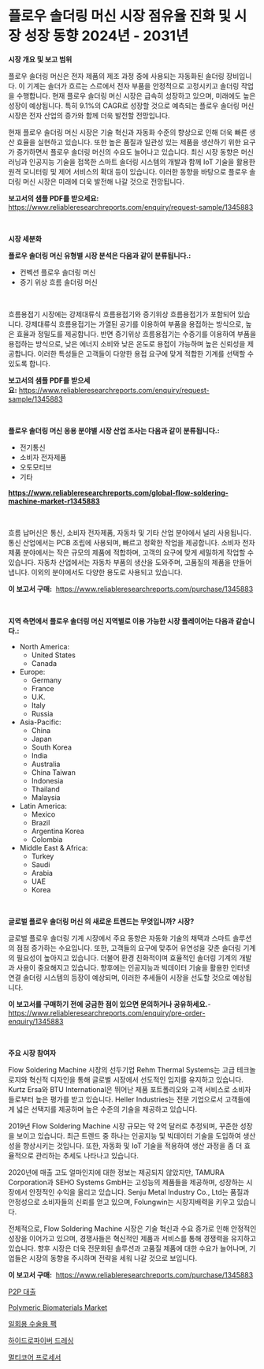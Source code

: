 <p><h1>플로우 솔더링 머신 시장 점유율 진화 및 시장 성장 동향 2024년 - 2031년</h1></p><p><strong>시장 개요 및 보고 범위</strong></p>
<p><p>플로우 솔더링 머신은 전자 제품의 제조 과정 중에 사용되는 자동화된 솔더링 장비입니다. 이 기계는 솔더가 흐르는 스르에서 전자 부품을 안정적으로 고정시키고 솔더링 작업을 수행합니다. 현재 플로우 솔더링 머신 시장은 급속히 성장하고 있으며, 미래에도 높은 성장이 예상됩니다. 특히 9.1%의 CAGR로 성장할 것으로 예측되는 플로우 솔더링 머신 시장은 전자 산업의 증가와 함께 더욱 발전할 전망입니다. </p><p>현재 플로우 솔더링 머신 시장은 기술 혁신과 자동화 수준의 향상으로 인해 더욱 빠른 생산 효율을 실현하고 있습니다. 또한 높은 품질과 일관성 있는 제품을 생산하기 위한 요구가 증가하면서 플로우 솔더링 머신의 수요도 늘어나고 있습니다. 최신 시장 동향은 머신러닝과 인공지능 기술을 접목한 스마트 솔더링 시스템의 개발과 함께 IoT 기술을 활용한 원격 모니터링 및 제어 서비스의 확대 등이 있습니다. 이러한 동향을 바탕으로 플로우 솔더링 머신 시장은 미래에 더욱 발전해 나갈 것으로 전망됩니다.</p></p>
<p><strong>보고서의 샘플 PDF를 받으세요:</strong> <a href="https://www.reliableresearchreports.com/enquiry/request-sample/1345883">https://www.reliableresearchreports.com/enquiry/request-sample/1345883</a></p>
<p>&nbsp;</p>
<p><strong>시장 세분화</strong></p>
<p><strong>플로우 솔더링 머신 유형별 시장 분석은 다음과 같이 분류됩니다.:</strong></p>
<p><ul><li>컨벡션 플로우 솔더링 머신</li><li>증기 위상 흐름 솔더링 머신</li></ul></p>
<p>&nbsp;</p>
<p><p>흐름용접기 시장에는 강제대류식 흐름용접기와 증기위상 흐름용접기가 포함되어 있습니다. 강제대류식 흐름용접기는 가열된 공기를 이용하여 부품을 용접하는 방식으로, 높은 효율과 정밀도를 제공합니다. 반면 증기위상 흐름용접기는 수증기를 이용하여 부품을 용접하는 방식으로, 낮은 에너지 소비와 낮은 온도로 용접이 가능하며 높은 신뢰성을 제공합니다. 이러한 특성들은 고객들이 다양한 용접 요구에 맞게 적합한 기계를 선택할 수 있도록 합니다.</p></p>
<p><strong>보고서의 샘플 PDF를 받으세요:</strong>&nbsp;<a href="https://www.reliableresearchreports.com/enquiry/request-sample/1345883">https://www.reliableresearchreports.com/enquiry/request-sample/1345883</a></p>
<p>&nbsp;</p>
<p><strong> 플로우 솔더링 머신 응용 분야별 시장 산업 조사는 다음과 같이 분류됩니다.:</strong></p>
<p><ul><li>전기통신</li><li>소비자 전자제품</li><li>오토모티브</li><li>기타</li></ul></p>
<p><strong><a href="https://www.reliableresearchreports.com/global-flow-soldering-machine-market-r1345883">https://www.reliableresearchreports.com/global-flow-soldering-machine-market-r1345883</a></strong></p>
<p>&nbsp;</p>
<p><p>흐름 납머신은 통신, 소비자 전자제품, 자동차 및 기타 산업 분야에서 널리 사용됩니다. 통신 산업에서는 PCB 조립에 사용되며, 빠르고 정확한 작업을 제공합니다. 소비자 전자제품 분야에서는 작은 규모의 제품에 적합하며, 고객의 요구에 맞게 세밀하게 작업할 수 있습니다. 자동차 산업에서는 자동차 부품의 생산을 도와주며, 고품질의 제품을 만들어냅니다. 이외의 분야에서도 다양한 용도로 사용되고 있습니다.</p></p>
<p><strong>이 보고서 구매:</strong>&nbsp; <a href="https://www.reliableresearchreports.com/purchase/1345883">https://www.reliableresearchreports.com/purchase/1345883</a></p>
<p>&nbsp;</p>
<p><strong>지역 측면에서 플로우 솔더링 머신 지역별로 이용 가능한 시장 플레이어는 다음과 같습니다.:</strong></p>
<p><ul>
    <li>
        North America:
        <ul>
            <li>United States</li>
            <li>Canada</li>
        </ul>
    </li>
    <li>
        Europe:
        <ul>
            <li>Germany</li>
            <li>France</li>
            <li>U.K.</li>
            <li>Italy</li>
            <li>Russia</li>
        </ul>
    </li>
    <li>
        Asia-Pacific:
        <ul>
            <li>China</li>
            <li>Japan</li>
            <li>South Korea</li>
            <li>India</li>
            <li>Australia</li>
            <li>China Taiwan</li>
            <li>Indonesia</li>
            <li>Thailand</li>
            <li>Malaysia</li>
        </ul>
    </li>
    <li>
        Latin America:
        <ul>
            <li>Mexico</li>
            <li>Brazil</li>
            <li>Argentina Korea</li>
            <li>Colombia</li>
        </ul>
    </li>
    <li>
        Middle East & Africa:
        <ul>
            <li>Turkey</li>
            <li>Saudi</li>
            <li>Arabia</li>
            <li>UAE</li>
            <li>Korea</li>
        </ul>
    </li>
    </ul></p>
<p>&nbsp;</p>
<p><strong>글로벌 플로우 솔더링 머신 의 새로운 트렌드는 무엇입니까? 시장?</strong></p>
<p><p>글로벌 플로우 솔더링 기계 시장에서 주요 동향은 자동화 기술의 채택과 스마트 솔루션의 점점 증가하는 수요입니다. 또한, 고객들의 요구에 맞추어 유연성을 갖춘 솔더링 기계의 필요성이 높아지고 있습니다. 더불어 환경 친화적이며 효율적인 솔더링 기계의 개발과 사용이 중요해지고 있습니다. 향후에는 인공지능과 빅데이터 기술을 활용한 인터넷 연결 솔더링 시스템의 등장이 예상되며, 이러한 추세들이 시장을 선도할 것으로 예상됩니다.</p></p>
<p><strong>이 보고서를 구매하기 전에 궁금한 점이 있으면 문의하거나 공유하세요.</strong>- <a href="https://www.reliableresearchreports.com/enquiry/pre-order-enquiry/1345883">https://www.reliableresearchreports.com/enquiry/pre-order-enquiry/1345883</a></p>
<p>&nbsp;</p>
<p><strong>주요 시장 참여자</strong></p>
<p><p>Flow Soldering Machine 시장의 선두기업 Rehm Thermal Systems는 고급 테크놀로지와 혁신적 디자인을 통해 글로벌 시장에서 선도적인 입지를 유지하고 있습니다. Kurtz Ersa와 BTU International은 뛰어난 제품 포트폴리오와 고객 서비스로 소비자들로부터 높은 평가를 받고 있습니다. Heller Industries는 전문 기업으로서 고객들에게 넓은 선택지를 제공하며 높은 수준의 기술을 제공하고 있습니다.</p><p>2019년 Flow Soldering Machine 시장 규모는 약 2억 달러로 추정되며, 꾸준한 성장을 보이고 있습니다. 최근 트렌드 중 하나는 인공지능 및 빅데이터 기술을 도입하여 생산성을 향상시키는 것입니다. 또한, 자동화 및 IoT 기술을 적용하여 생산 과정을 좀 더 효율적으로 관리하는 추세도 나타나고 있습니다.</p><p>2020년에 매출 고도 얼마인지에 대한 정보는 제공되지 않았지만, TAMURA Corporation과 SEHO Systems GmbH는 고성능의 제품들을 제공하며, 성장하는 시장에서 안정적인 수익을 올리고 있습니다. Senju Metal Industry Co., Ltd는 품질과 안정성으로 소비자들의 신뢰를 얻고 있으며, Folungwin는 시장지배력을 키우고 있습니다.</p><p>전체적으로, Flow Soldering Machine 시장은 기술 혁신과 수요 증가로 인해 안정적인 성장을 이어가고 있으며, 경쟁사들은 혁신적인 제품과 서비스를 통해 경쟁력을 유지하고 있습니다. 향후 시장은 더욱 전문화된 솔루션과 고품질 제품에 대한 수요가 늘어나며, 기업들은 시장의 동향을 주시하며 전략을 세워 나갈 것으로 보입니다.</p></p>
<p><strong>이 보고서 구매:</strong>&nbsp;&nbsp;<a href="https://www.reliableresearchreports.com/purchase/1345883">https://www.reliableresearchreports.com/purchase/1345883</a></p>
<p><p><a href="https://medium.com/@mujgankortalih/p2p-%EB%8C%80%EC%B6%9C-%EC%8B%9C%EC%9E%A5-%EA%B2%BD%EC%9F%81-%EB%B6%84%EC%84%9D-%EC%8B%9C%EC%9E%A5-%EB%8F%99%ED%96%A5-%EB%B0%8F-2031%EB%85%84%EA%B9%8C%EC%A7%80%EC%9D%98-%EC%98%88%EC%B8%A1-8235186138cb">P2P 대출</a></p><p><a href="https://issuu.com/reportprime-2/docs/polymeric-biomaterials-market-size-2030.pptx">Polymeric Biomaterials Market</a></p><p><a href="https://github.com/Madalyell456456/Market-Research-Report-List-1/blob/main/119838320501.md">일회용 수술용 팩</a></p><p><a href="https://github.com/vs019sa3m8x/Market-Research-Report-List-1/blob/main/910583420500.md">하이드로파이버 드레싱</a></p><p><a href="https://medium.com/@boydsmitham726/%EB%A9%80%ED%8B%B0%EC%BD%94%EC%96%B4-%ED%94%84%EB%A1%9C%EC%84%B8%EC%84%9C-%EC%8B%9C%EC%9E%A5-%EC%8B%9C%EC%9E%A5-%EC%A0%90%EC%9C%A0%EC%9C%A8-%EC%8B%9C%EC%9E%A5-%EB%8F%99%ED%96%A5-%EB%B0%8F-%EB%AF%B8%EB%9E%98-%EC%84%B1%EC%9E%A5-%ED%83%90%EC%83%89-75912c4979b5">멀티코어 프로세서</a></p></p>